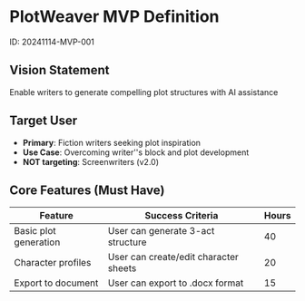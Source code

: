 # PlotWeaver MVP Definition
ID: 20241114-MVP-001

## Vision Statement
Enable writers to generate compelling plot structures with AI assistance

## Target User
- **Primary**: Fiction writers seeking plot inspiration
- **Use Case**: Overcoming writer''s block and plot development
- **NOT targeting**: Screenwriters (v2.0)

## Core Features (Must Have)
| Feature | Success Criteria | Hours |
|---------|------------------|-------|
| Basic plot generation | User can generate 3-act structure | 40 |
| Character profiles | User can create/edit character sheets | 20 |
| Export to document | User can export to .docx format | 15 |
